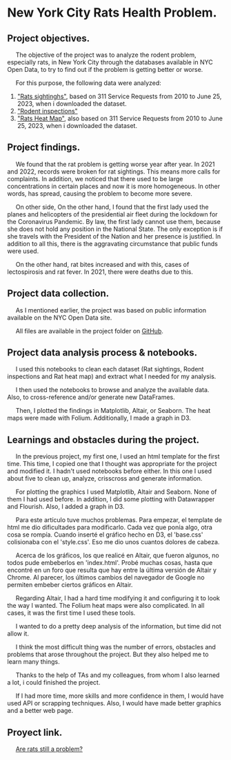 # **New York City Rats Health Problem.**
  
## **Project objectives.**
&nbsp;&nbsp;&nbsp;&nbsp;&nbsp;The objective of the project was to analyze the rodent problem, especially rats, in New York City through the databases available in NYC Open Data, to try to find out if the problem is getting better or worse.

&nbsp;&nbsp;&nbsp;&nbsp;&nbsp;For this purpose, the following data were analyzed: 
1. ["Rats sightinghs"](https://data.cityofnewyork.us/Social-Services/Rat-Sightings/3q43-55fe), based on 311 Service Requests from 2010 to June 25, 2023, when i downloaded the dataset.
2. ["Rodent inspections"](https://data.cityofnewyork.us/Health/Rodent-Inspection/p937-wjvj)
3. ["Rats Heat Map"](https://data.cityofnewyork.us/Social-Services/Rats-Heat-Map/g642-4e55), also based on 311 Service Requests from 2010 to June 25, 2023, when i downloaded the dataset.

## **Project findings.**
&nbsp;&nbsp;&nbsp;&nbsp;&nbsp;We found that the rat problem is getting worse year after year. In 2021 and 2022, records were broken for rat sightings. This means more calls for complaints. In addition, we noticed that there used to be large concentrations in certain places and now it is more homogeneous. In other words, has spread, causing the problem to become more severe.

&nbsp;&nbsp;&nbsp;&nbsp;&nbsp;On other side, On the other hand, I found that the first lady used the planes and helicopters of the presidential air fleet during the lockdown for the Coronavirus Pandemic. By law, the first lady cannot use them, because she does not hold any position in the National State. The only exception is if she travels with the President of the Nation and her presence is justified. In addition to all this, there is the aggravating circumstance that public funds were used.

&nbsp;&nbsp;&nbsp;&nbsp;&nbsp;On the other hand, rat bites increased and with this, cases of lectospirosis and rat fever. In 2021, there were deaths due to this.

## **Project data collection.**
&nbsp;&nbsp;&nbsp;&nbsp;&nbsp;As I mentioned earlier, the project was based on public information available on the NYC Open Data site.

&nbsp;&nbsp;&nbsp;&nbsp;&nbsp;All files are available in the project folder on [GitHub]([https://github.com/federicodt/project1/](https://github.com/federicodt/nyc-rat-health-problem)).

## **Project data analysis process & notebooks.**
&nbsp;&nbsp;&nbsp;&nbsp;&nbsp;I used this notebooks to clean each dataset (Rat sightings, Rodent inspections and Rat heat map) and extract what I needed for my analysis.

&nbsp;&nbsp;&nbsp;&nbsp;&nbsp;I then used the notebooks to browse and analyze the available data. Also, to cross-reference and/or generate new DataFrames.

&nbsp;&nbsp;&nbsp;&nbsp;&nbsp;Then, I plotted the findings in Matplotlib, Altair, or Seaborn. The heat maps were made with Folium. Additionally, I made a graph in D3.

## **Learnings and obstacles during the project.**

&nbsp;&nbsp;&nbsp;&nbsp;&nbsp;In the previous project, my first one, I used an html template for the first time. This time, I copied one that I thought was appropriate for the project and modified it. I hadn't used notebooks before either. In this one I used about five to clean up, analyze, crisscross and generate information. 

&nbsp;&nbsp;&nbsp;&nbsp;&nbsp;For plotting the graphics I used Matplotlib, Altair and Seaborn. None of them I had used before. In addition, I did some plotting with Datawrapper and Flourish. Also, I added a graph in D3.

&nbsp;&nbsp;&nbsp;&nbsp;&nbsp;Para este artículo tuve muchos problemas. Para empezar, el template de html me dio dificultades para modificarlo. Cada vez que ponía algo, otra cosa se rompía. Cuando inserté el gráfico hecho en D3, el 'base.css' colisionaba con el 'style.css'. Eso me dio unos cuantos dolores de cabeza.

&nbsp;&nbsp;&nbsp;&nbsp;&nbsp;Acerca de los gráficos, los que realicé en Altair, que fueron algunos, no todos pude embeberlos en 'index.html'. Probé muchas cosas, hasta que encontré en un foro que resulta que hay entre la última versión de Altair y Chrome. Al parecer, los últimos cambios del navegador de Google no permiten embeber ciertos gráficos en Altair.

&nbsp;&nbsp;&nbsp;&nbsp;&nbsp;Regarding Altair, I had a hard time modifying it and configuring it to look the way I wanted. The Folium heat maps were also complicated. In all cases, it was the first time I used these tools.

&nbsp;&nbsp;&nbsp;&nbsp;&nbsp;I wanted to do a pretty deep analysis of the information, but time did not allow it. 

&nbsp;&nbsp;&nbsp;&nbsp;&nbsp;I think the most difficult thing was the number of errors, obstacles and problems that arose throughout the project. But they also helped me to learn many things.

&nbsp;&nbsp;&nbsp;&nbsp;&nbsp;Thanks to the help of TAs and my colleagues, from whom I also learned a lot, i could finished the project.

&nbsp;&nbsp;&nbsp;&nbsp;&nbsp;If I had more time, more skills and more confidence in them, I would have used API or scrapping techniques. Also, I would have made better graphics and a better web page.

## **Proyect link.**
&nbsp;&nbsp;&nbsp;&nbsp;&nbsp;[Are rats still a problem?](https://federicodt.github.io/nyc-rat-health-problem/)

